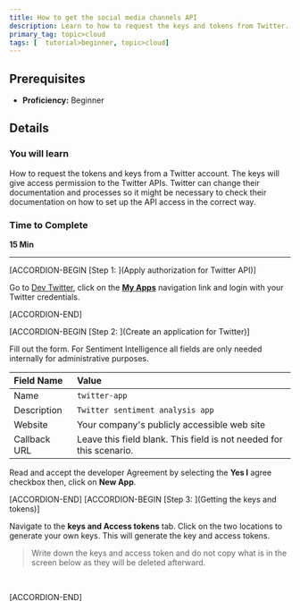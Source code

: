 ```yaml
---
title: How to get the social media channels API
description: Learn to how to request the keys and tokens from Twitter.
primary_tag: topic>cloud
tags: [  tutorial>beginner, topic>cloud]
---
```


## Prerequisites  
 - **Proficiency:** Beginner

## Details
### You will learn  
How to request the tokens and keys from a Twitter account. The keys will give access permission to the Twitter APIs.   Twitter can change their documentation and processes so it might be necessary to check their documentation on how to set up the API access in the correct way.  

### Time to Complete
**15 Min**

---

[ACCORDION-BEGIN [Step 1: ](Apply authorization for Twitter API)]  

Go to [Dev Twitter](https://dev.twitter.com), click on the [**My Apps**](https://apps.twitter.com/) navigation link and login with your Twitter credentials.

[ACCORDION-END]

[ACCORDION-BEGIN [Step 2: ](Create an application for Twitter)]

Fill out the form. For Sentiment Intelligence all fields are only needed internally for administrative purposes.

Field Name     | Value
:------------- | :-------------
Name           | `twitter-app`
Description    | `Twitter sentiment analysis app`
Website        | Your company's publicly accessible web site
Callback URL   | Leave this field blank.  This field is not needed for this scenario.

Read and accept the developer Agreement by selecting the **Yes I** agree checkbox then, click on **New App**.

[ACCORDION-END]
[ACCORDION-BEGIN [Step 3: ](Getting the keys and tokens)]

Navigate to the **keys and Access tokens** tab.  Click on the two locations to generate your own keys.  This will generate the key and access tokens.

>Write down the keys and access token and do not copy what is in the screen below as they will be deleted afterward.  

&nbsp;

[ACCORDION-END]
